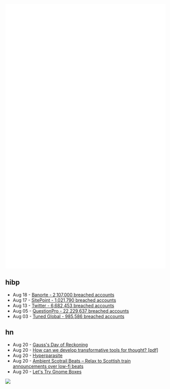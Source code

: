 ![Metrics](https://raw.githubusercontent.com/phixion/phixion/master/metrics.svg)

## hibp

<!--
for https://github.com/phixion/phixion/blob/main/.github/workflows/feeds.yml
-->
<!--START_SECTION:haveibeenpwnd-->
- Aug 18 - [Banorte - 2,107,000 breached accounts](https://haveibeenpwned.com/PwnedWebsites#Banorte)
- Aug 17 - [SitePoint - 1,021,790 breached accounts](https://haveibeenpwned.com/PwnedWebsites#SitePoint)
- Aug 13 - [Twitter - 6,682,453 breached accounts](https://haveibeenpwned.com/PwnedWebsites#Twitter)
- Aug 05 - [QuestionPro - 22,229,637 breached accounts](https://haveibeenpwned.com/PwnedWebsites#QuestionPro)
- Aug 03 - [Tuned Global - 985,586 breached accounts](https://haveibeenpwned.com/PwnedWebsites#TunedGlobal)
<!--END_SECTION:haveibeenpwnd-->

## hn

<!--
for https://github.com/phixion/phixion/blob/main/.github/workflows/feeds.yml
-->
<!--START_SECTION:hn-->
- Aug 20 - [Gauss's Day of Reckoning](https://www.americanscientist.org/article/gausss-day-of-reckoning)
- Aug 20 - [How can we develop transformative tools for thought? [pdf]](https://numinous.productions/ttft/print/TTFT.pdf)
- Aug 20 - [Hyperparasite](https://en.wikipedia.org/wiki/Hyperparasite)
- Aug 20 - [Ambient Scotrail Beats – Relax to Scottish train announcements over low-fi beats](https://www.matteason.co.uk/scotbeats/)
- Aug 20 - [Let's Try Gnome Boxes](https://glovesoff.substack.com/p/lets-try-gnome-boxes)
<!--END_SECTION:hn-->

<!--
for https://yhype.me
-->
![](https://hit.yhype.me/github/profile?user_id=13013670)
